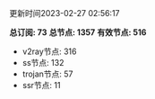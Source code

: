 更新时间2023-02-27 02:56:17

**总订阅: 73**
**总节点: 1357**
**有效节点: 516**
- v2ray节点: 316
- ss节点: 132
- trojan节点: 57
- ssr节点: 11
